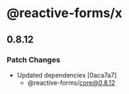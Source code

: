# @reactive-forms/x

## 0.8.12

### Patch Changes

-   Updated dependencies [0aca7a7]
    -   @reactive-forms/core@0.8.12
